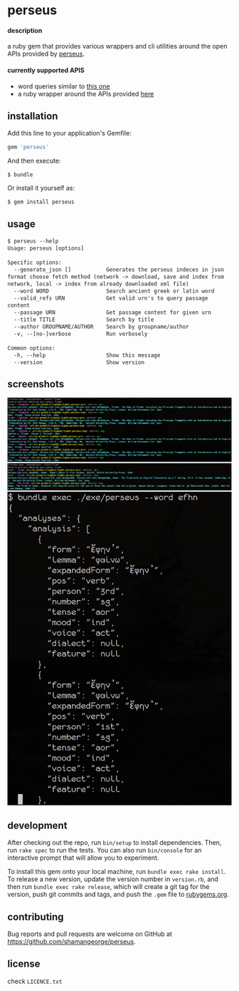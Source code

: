 # perseus

#### description
a ruby gem that provides various wrappers and cli utilities
around the open APIs provided by
[perseus](http://www.perseus.tufts.edu/hopper/).

#### currently supported APIS
* word queries similar to
  [this one](http://www.perseus.tufts.edu/hopper/xmlmorph?lang=greek&lookup=efhn)
* a ruby wrapper around the APIs provided
  [here](http://sites.tufts.edu/perseusupdates/beta-features/perseus-cts-api/)

## installation

Add this line to your application's Gemfile:

```ruby
gem 'perseus'
```

And then execute:

    $ bundle

Or install it yourself as:

    $ gem install perseus

## usage

    $ perseus --help
    Usage: perseus [options]

    Specific options:
      --generate_json []           Generates the perseus indeces in json format choose fetch method (network -> download, save and index from network, local -> index from already downloaded xml file)
      --word WORD                  Search ancient greek or latin word
      --valid_refs URN             Get valid urn's to query passage content
      --passage URN                Get passage content for given urn
      --title TITLE                Search by title
      --author GROUPNAME/AUTHOR    Search by groupname/author
      -v, --[no-]verbose           Run verbosely

    Common options:
      -h, --help                   Show this message
      --version                    Show version

## screenshots

![by_author](https://raw.githubusercontent.com/shamangeorge/perseus/master/examples/by_author.png)
![by_title](https://raw.githubusercontent.com/shamangeorge/perseus/master/examples/by_title.png)
![by_word](https://raw.githubusercontent.com/shamangeorge/perseus/master/examples/by_word.png)


## development

After checking out the repo, run `bin/setup` to install dependencies. Then, run `rake spec` to run the tests. You can also run `bin/console` for an interactive prompt that will allow you to experiment.

To install this gem onto your local machine, run `bundle exec rake install`. To release a new version, update the version number in `version.rb`, and then run `bundle exec rake release`, which will create a git tag for the version, push git commits and tags, and push the `.gem` file to [rubygems.org](https://rubygems.org).

## contributing

Bug reports and pull requests are welcome on GitHub at https://github.com/shamangeorge/perseus.

## license

check `LICENCE.txt`
